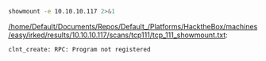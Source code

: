 ```bash
showmount -e 10.10.10.117 2>&1
```

[/home/Default/Documents/Repos/Default_/Platforms/HacktheBox/machines/easy/irked/results/10.10.10.117/scans/tcp111/tcp_111_showmount.txt](file:///home/Default/Documents/Repos/Default_/Platforms/HacktheBox/machines/easy/irked/results/10.10.10.117/scans/tcp111/tcp_111_showmount.txt):

```
clnt_create: RPC: Program not registered


```

